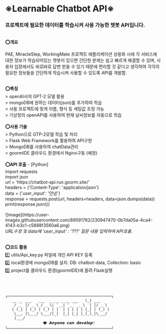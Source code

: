 <h1>※Learnable Chatbot API※</h1>

<h3>프로젝트에 필요한 데이터를 학습시켜 사용 가능한 챗봇 API입니다.</h3>
<br>
<b>⭕개요</b><br>
<p>PAE, MiracleStep, WorkingMate 프로젝트 애플리케이션 상용화 시에 각 서비스에 대한 정보가 학습되어있는 챗봇이 있으면 간단한 문제는 쉽고 빠르게 해결할 수 있며, 사용자 입장에서도 바로바로 답변 받을 수 있기 때문에 편리할 것 같다고 생각하여 각각의 필요한 정보들을 간단하게 학습시켜 사용할 수 있도록 API를 개발함.</p>
<br>
<b>⭕특징</b><br>
> openAI사의 GPT-2 모델 활용<br>
> mongoDB에 원하는 데이터(json)를 추가하여 학습<br>
> 사용 프로젝트에 맞게 이름, 형식 등 세팅값 조정 가능<br>
> 기상청의 openAPI를 사용하여 현재 날씨정보를 자동으로 학습<br>
<br>
<b>⭕사용 기술</b><br>
> Python으로 GTP-2모델 학습 및 처리<br>
> Flask Web Framework를 활용하여 API구현<br>
> MongoDB를 사용하여 chatData관리<br>
> goormIDE 클라우드 환경에서 Nginx구동 (예정)<br>
<br>
<b>⭕API 호출</b> - [Python]<br>
import requests<br>
import json<br>
url = 'https://chatbot-api.run.goorm.site/'<br>
headers = {'Content-Type': 'application/json'}<br>
data = {'user_input': '안녕'}<br>
response = requests.post(url, headers=headers, data=json.dumps(data))<br>
print(response.json())<br>
<br>
![image](https://user-images.githubusercontent.com/89591782/230947470-0b7da05a-4ca4-4143-b3c1-c5888f3560a6.png)<br>
<i>URL수정 및 data에 'user_input' : '???' 질문 내용 입력하여 API호출.</i>
<br><br>

<b>⭕코드 활용</b><br>
1️⃣ utils/Api_key.py 파일에 개인 API KEY 등록<br>
2️⃣ local환경에 mongoDB를 설치. DB: chatbot-data, Collection: basic<br>
3️⃣ project를 클라우드 환경(goormIDE)에 올려 Flask실행<br>

<br><br>
```
┌───────────────────────────────────────────────┐
   __ _  ___   ___  _ __ _ __ ___   (_) ___  
    / _` |/ _ \ / _ \| '__| '_ ` _ \  | |/ _ \ 
   | (_| | (_) | (_) | |  | | | | | |_| | (_) |
    \__, |\___/ \___/|_|  |_| |_| |_(_)_|\___/ 
    |___/                                      
			     🌩 𝘼𝙣𝙮𝙤𝙣𝙚 𝙘𝙖𝙣 𝙙𝙚𝙫𝙚𝙡𝙤𝙥!
└───────────────────────────────────────────────┘
```
